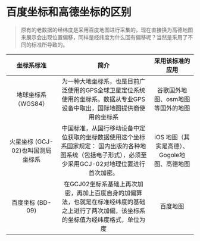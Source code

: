 # 百度坐标和高德坐标的区别
> 原有的老数据的经纬度是采用百度地图进行采集的，现在直接换为高德地图来展示会出现位置偏移，同样是经纬度为什么回有偏移呢？当然是采用了不同的标准所导致的。

| 坐标系标准 | 简介 | 采用该标准的应用 |
| :-----:| :----: | :----: |
| 地球坐标系（WGS84） | 为一种大地坐标系，也是目前广泛使用的GPS全球卫星定位系统使用的坐标系。数据从专业GPS设备中取出，国际地图提供商使用的坐标系 | 谷歌国外地图、osm地图等国外的地图 |
| 火星坐标 (GCJ-02)也叫国测局坐标系 | 中国标准，从国行移动设备中定位获取的坐标数据使用这个坐标系国家规定： 国内出版的各种地图系统（包括电子形式），必须至少采用GCJ-02对地理位置进行首次加密。 | iOS 地图（其实是高德）、Gogole地图、高德地图 |
| 百度坐标 (BD-09) | 在GCJ02坐标系基础上再次加密，再加上百度自身的加偏算法，也就是在标准经纬度的基础之上进行了两次加偏，该坐标系的坐标值为经纬度格式，单位为度 | 百度地图 |